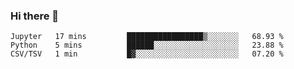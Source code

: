 ### Hi there 👋

<!--START_SECTION:qoiuy-->

```text
Jupyter   17 mins         █████████████████▒░░░░░░░   68.93 %
Python    5 mins          ██████░░░░░░░░░░░░░░░░░░░   23.88 %
CSV/TSV   1 min           █▓░░░░░░░░░░░░░░░░░░░░░░░   07.20 %
```

<!--END_SECTION:qoiuy-->

<!--
**Qoiuy/Qoiuy** is a ✨ _special_ ✨ repository because its `README.md` (this file) appears on your GitHub profile.

Here are some ideas to get you started:

- 🔭 I’m currently working on ...
- 🌱 I’m currently learning ...
- 👯 I’m looking to collaborate on ...
- 🤔 I’m looking for help with ...
- 💬 Ask me about ...
- 📫 How to reach me: ...
- 😄 Pronouns: ...
- ⚡ Fun fact: ...
-->

